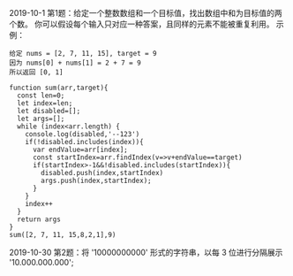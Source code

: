 

2019-10-1
第1题：给定一个整数数组和一个目标值，找出数组中和为目标值的两个数。
你可以假设每个输入只对应一种答案，且同样的元素不能被重复利用。
示例：
```
给定 nums = [2, 7, 11, 15], target = 9
因为 nums[0] + nums[1] = 2 + 7 = 9
所以返回 [0, 1]
```

```
function sum(arr,target){
  const len=0;
  let index=len;
  let disabled=[];
  let args=[];
  while (index<arr.length) {
    console.log(disabled,'--123')
    if(!disabled.includes(index)){
      var endValue=arr[index];
      const startIndex=arr.findIndex(v=>v+endValue==target)
      if(startIndex>-1&&!disabled.includes(startIndex)){
        disabled.push(index,startIndex)
        args.push(index,startIndex);
      }
    }
    index++
  }
  return args 
}
sum([2, 7, 11, 15,8,2,1],9)
```

2019-10-30
第2题：将 '10000000000' 形式的字符串，以每 3 位进行分隔展示 '10.000.000.000';
```

```
